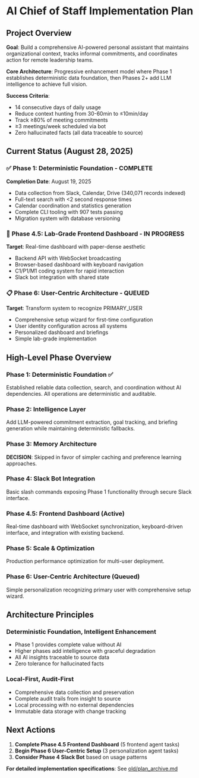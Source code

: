 # AI Chief of Staff Implementation Plan

## Project Overview

**Goal**: Build a comprehensive AI-powered personal assistant that maintains organizational context, tracks informal commitments, and coordinates action for remote leadership teams.

**Core Architecture**: Progressive enhancement model where Phase 1 establishes deterministic data foundation, then Phases 2+ add LLM intelligence to achieve full vision.

**Success Criteria**:
- 14 consecutive days of daily usage
- Reduce context hunting from 30-60min to ≤10min/day
- Track ≥80% of meeting commitments
- ≥3 meetings/week scheduled via bot
- Zero hallucinated facts (all data traceable to source)

## Current Status (August 28, 2025)

### ✅ **Phase 1: Deterministic Foundation - COMPLETE**
**Completion Date**: August 19, 2025
- Data collection from Slack, Calendar, Drive (340,071 records indexed)
- Full-text search with <2 second response times
- Calendar coordination and statistics generation
- Complete CLI tooling with 907 tests passing
- Migration system with database versioning

### 🔄 **Phase 4.5: Lab-Grade Frontend Dashboard - IN PROGRESS**
**Target**: Real-time dashboard with paper-dense aesthetic
- Backend API with WebSocket broadcasting
- Browser-based dashboard with keyboard navigation
- C1/P1/M1 coding system for rapid interaction
- Slack bot integration with shared state

### 📋 **Phase 6: User-Centric Architecture - QUEUED**
**Target**: Transform system to recognize PRIMARY_USER
- Comprehensive setup wizard for first-time configuration
- User identity configuration across all systems
- Personalized dashboard and briefings
- Simple lab-grade implementation

## High-Level Phase Overview

### Phase 1: Deterministic Foundation ✅
Established reliable data collection, search, and coordination without AI dependencies. All operations are deterministic and auditable.

### Phase 2: Intelligence Layer
Add LLM-powered commitment extraction, goal tracking, and briefing generation while maintaining deterministic fallbacks.

### Phase 3: Memory Architecture
**DECISION**: Skipped in favor of simpler caching and preference learning approaches.

### Phase 4: Slack Bot Integration 
Basic slash commands exposing Phase 1 functionality through secure Slack interface.

### Phase 4.5: Frontend Dashboard (Active)
Real-time dashboard with WebSocket synchronization, keyboard-driven interface, and integration with existing backend.

### Phase 5: Scale & Optimization
Production performance optimization for multi-user deployment.

### Phase 6: User-Centric Architecture (Queued)
Simple personalization recognizing primary user with comprehensive setup wizard.

## Architecture Principles

### Deterministic Foundation, Intelligent Enhancement
- Phase 1 provides complete value without AI
- Higher phases add intelligence with graceful degradation
- All AI insights traceable to source data
- Zero tolerance for hallucinated facts

### Local-First, Audit-First
- Comprehensive data collection and preservation
- Complete audit trails from insight to source
- Local processing with no external dependencies
- Immutable data storage with change tracking

## Next Actions

1. **Complete Phase 4.5 Frontend Dashboard** (5 frontend agent tasks)
2. **Begin Phase 6 User-Centric Setup** (3 personalization agent tasks)
3. **Consider Phase 4 Slack Bot** based on usage patterns

**For detailed implementation specifications**: See [old/plan_archive.md](old/plan_archive.md)